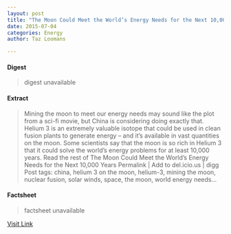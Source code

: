 ```yaml
---
layout: post
title: "The Moon Could Meet the World’s Energy Needs for the Next 10,000 Years"
date: 2015-07-04
categories: Energy
author: Taz Loomans

---
```



#### Digest
>digest unavailable

#### Extract
>Mining the moon to meet our energy needs may sound like the plot from a sci-fi movie, but China is considering doing exactly that. Helium 3 is an extremely valuable isotope that could be used in clean fusion plants to generate energy &#8211; and it&#8217;s available in vast quantities on the moon. Some scientists say that the moon is so rich in Helium 3 that it could solve the world&#8217;s energy problems for at least 10,000 years. Read the rest of The Moon Could Meet the World&#8217;s Energy Needs for the Next 10,000 Years Permalink | Add to del.icio.us | digg Post tags: china, helium 3 on the moon, helium-3, mining the moon, nuclear fusion, solar winds, space, the moon, world energy needs...

#### Factsheet
>factsheet unavailable

[Visit Link](http://inhabitat.com/how-the-moon-could-meet-the-worlds-energy-needs-for-the-next-10000-years/)


